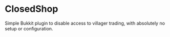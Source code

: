 ClosedShop
==========

Simple Bukkit plugin to disable access to villager trading, with absolutely no setup or configuration. 
